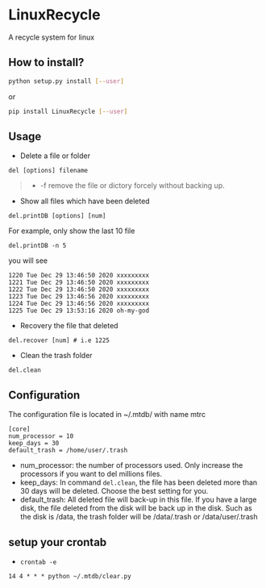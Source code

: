 # LinuxRecycle
A recycle system for linux
## How to install?
```bash
python setup.py install [--user]
```
or
```bash
pip install LinuxRecycle [--user]
```

## Usage

*  Delete a file or folder
```
del [options] filename
```
> * -f remove the file or dictory forcely without backing up.

* Show all files which have been deleted
```
del.printDB [options] [num]
```
For example, only show the last 10 file
```
del.printDB -n 5
```
you will see 
```
1220 Tue Dec 29 13:46:50 2020 xxxxxxxxx
1221 Tue Dec 29 13:46:50 2020 xxxxxxxxx
1222 Tue Dec 29 13:46:50 2020 xxxxxxxxx
1223 Tue Dec 29 13:46:56 2020 xxxxxxxxx
1224 Tue Dec 29 13:46:56 2020 xxxxxxxxx
1225 Tue Dec 29 13:53:16 2020 oh-my-god
```

* Recovery the file that deleted
```
del.recover [num] # i.e 1225
```

* Clean the trash folder
```
del.clean
```

##  Configuration

The  configuration file is located in ~/.mtdb/ with name mtrc
```
[core]
num_processor = 10
keep_days = 30
default_trash = /home/user/.trash
```
* num_processor: the number of processors used. Only increase the processors if you want to del millions files.
* keep_days: In command `del.clean`, the file has been deleted more than 30 days will be deleted. Choose the best setting for you.
* default_trash: All deleted file will back-up in this file. If you have a large disk, the file deleted from the disk will be back up in 
the disk. Such as the disk is /data, the trash folder will be /data/.trash or /data/user/.trash


## setup your crontab
* `crontab -e`
```
14 4 * * * python ~/.mtdb/clear.py
```
